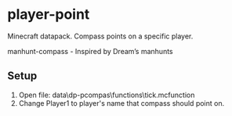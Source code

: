 # player-point
Minecraft datapack. Compass points on a specific player.

manhunt-compass - Inspired by Dream’s manhunts

## Setup
1. Open file: data\dp-pcompas\functions\tick.mcfunction
2. Change Player1 to player's name that compass should point on.

